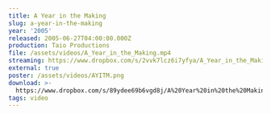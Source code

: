 ```yaml
---
title: A Year in the Making
slug: a-year-in-the-making
year: '2005'
released: 2005-06-27T04:00:00.000Z
production: Taio Productions
file: /assets/videos/A_Year_in_the_Making.mp4
streaming: https://www.dropbox.com/s/2vvk7lcz6i7yfya/A_Year_in_the_Making.mp4?raw=1
external: true
poster: /assets/videos/AYITM.png
download: >-
  https://www.dropbox.com/s/89ydee69b6vgd8j/A%20Year%20in%20the%20Making%20%282005%29.m4v?dl=0
tags: video
---
```

